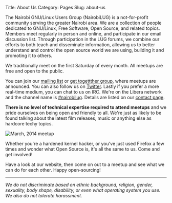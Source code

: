 Title: About Us
Category: Pages
Slug: about-us

The Nairobi GNU/Linux Users Group (NairobiLUG) is a not-for-profit community serving the greater Nairobi area. We are a collection of people dedicated to GNU/Linux, Free Software, Open Source, and related topics. Members meet regularly in person and online, and participate in our email discussion list. Through participation in the LUG forums, we combine our efforts to both teach and disseminate information, allowing us to better understand and control the open source world we are using, building it and promoting it to others.

We traditionally meet on the first Saturday of every month. All meetups are free and open to the public.

You can join our [mailing list]({filename}/pages/mailing-list.md) or [get togettther group](https://gettogether.community/nairobi-lug-None/), where meetups are announced. You can also follow us on [Twitter](https://twitter.com/nairobilug). Lastly if you prefer a more real-time medium, you can chat to us on IRC. We're on the Libera network and the channel name is [#nairobilug](irc://libera.chat/#nairobilug). Details are listed on our [contact page]({filename}/pages/contact.md).

**There is no level of technical expertise required to attend meetups** and we pride ourselves on being open and friendly to all. We're just as likely to be found talking about the latest film releases, music or anything else as hardcore techy topics.

![March, 2014 meetup]({filename}/images/pages/about-us/meetup-march-2014.jpg "March, 2014 meetup")

Whether you're a hardened kernel hacker, or you've just used Firefox a few times and wonder what Open Source is, it's all the same to us. Come and get involved!

Have a look at our website, then come on out to a meetup and see what we can do for each other. Happy open-sourcing!

---

_We do not discriminate based on ethnic background, religion, gender, sexuality, body shape, disability, or even what operating system you use. We also do not tolerate harassment._
